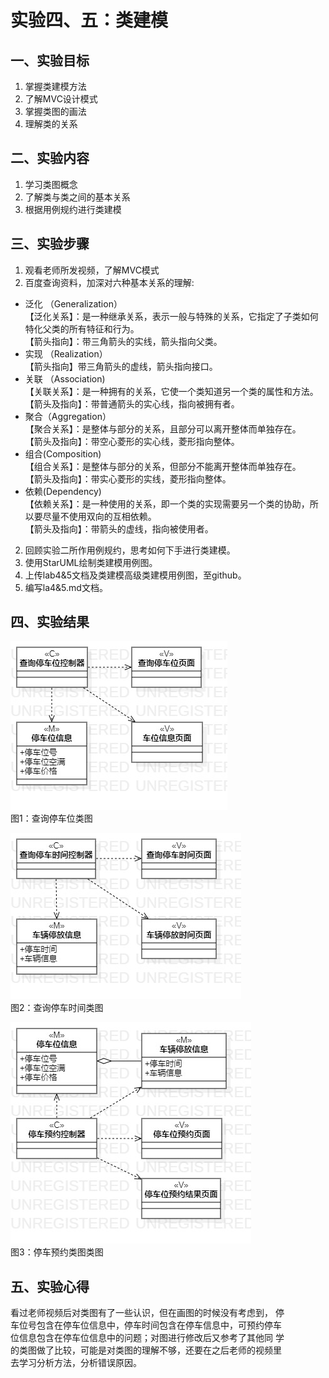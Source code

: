 # 实验四、五：类建模
## 一、实验目标

1. 掌握类建模方法
2. 了解MVC设计模式
3. 掌握类图的画法
4. 理解类的关系

## 二、实验内容

1. 学习类图概念
2. 了解类与类之间的基本关系
3. 根据用例规约进行类建模

## 三、实验步骤

1. 观看老师所发视频，了解MVC模式
2. 百度查询资料，加深对六种基本关系的理解:  
 - 泛化 （Generalization）   
  【泛化关系】：是一种继承关系，表示一般与特殊的关系，它指定了子类如何特化父类的所有特征和行为。    
  【箭头指向】：带三角箭头的实线，箭头指向父类。   
 - 实现 （Realization）    
  【箭头指向】带三角箭头的虚线，箭头指向接口。  
 - 关联 （Association)  
  【关联关系】：是一种拥有的关系，它使一个类知道另一个类的属性和方法。  
  【箭头及指向】：带普通箭头的实心线，指向被拥有者。  
 - 聚合（Aggregation）  
  【聚合关系】：是整体与部分的关系，且部分可以离开整体而单独存在。  
  【箭头及指向】：带空心菱形的实心线，菱形指向整体。  
 - 组合(Composition)  
  【组合关系】：是整体与部分的关系，但部分不能离开整体而单独存在。  
  【箭头及指向】：带实心菱形的实线，菱形指向整体。  
 - 依赖(Dependency)  
  【依赖关系】：是一种使用的关系，即一个类的实现需要另一个类的协助，所以要尽量不使用双向的互相依赖。  
  【箭头及指向】：带箭头的虚线，指向被使用者。  
2. 回顾实验二所作用例规约，思考如何下手进行类建模。  
3. 使用StarUML绘制类建模用例图。  
4. 上传lab4&5文档及类建模高级类建模用例图，至github。  
5. 编写la4&5.md文档。  

## 四、实验结果

![查询停车为类图](./ClassDiagram1.jpg)  
图1：查询停车位类图

![查询停车时间类图](./ClassDiagram2.jpg)  
图2：查询停车时间类图

![停车预约类图](./ClassDiagram3.jpg)  
图3：停车预约类图类图  

## 五、实验心得  
 看过老师视频后对类图有了一些认识，但在画图的时候没有考虑到， 停  
 车位号包含在停车位信息中，停车时间包含在停车信息中，可预约停车  
 位信息包含在停车位信息中的问题；对图进行修改后又参考了其他同 学  
 的类图做了比较，可能是对类图的理解不够，还要在之后老师的视频里  
 去学习分析方法，分析错误原因。
